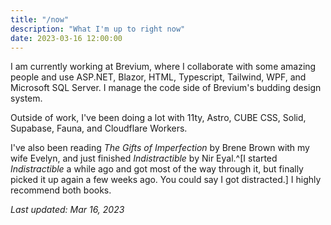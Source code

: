 ```yaml
---
title: "/now"
description: "What I'm up to right now"
date: 2023-03-16 12:00:00
---
```


I am currently working at Brevium, where I collaborate with some amazing people
and use ASP.NET, Blazor, HTML, Typescript, Tailwind, WPF, and Microsoft SQL Server. I
manage the code side of Brevium's budding design system.

Outside of work, I've been doing a lot with 11ty, Astro, CUBE CSS, Solid, Supabase,
Fauna, and Cloudflare Workers.

I've also been reading _The Gifts of Imperfection_
by Brene Brown with my wife Evelyn, and just finished _Indistractible_ by Nir
Eyal.^[I started _Indistractible_ a while ago and got most of the way through
it, but finally picked it up again a few weeks ago. You could say I got
distracted.] I highly recommend both books.

_Last updated: Mar 16, 2023_
